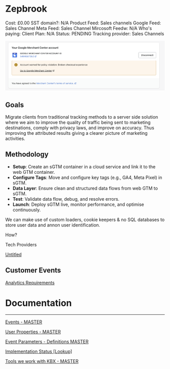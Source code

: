 # Zepbrook

Cost: £0.00
SST domain?: N/A
Product Feed: Sales channels
Google Feed: Sales Channel
Meta Feed: Sales Channel
Mircosoft Feedw: N/A
Who's paying: Client
Plan: N/A
Status: PENDING
Tracking provider: Sales Channels

![Screenshot 2024-12-11 at 11.33.05.png](Zepbrook%2014c7dee22b1780b59745e592f0e54e16/Screenshot_2024-12-11_at_11.33.05.png)

## **Goals**

Migrate clients from traditional tracking methods to a server side solution where we aim to improve the quality of traffic being sent to marketing destinations, comply with privacy laws, and improve on accuracy. Thus improving the attributed results giving a clearer picture of marketing activities. 

## Methodology

- **Setup**: Create an sGTM container in a cloud service and link it to the web GTM container.
- **Configure Tags**: Move and configure key tags (e.g., GA4, Meta Pixel) in sGTM.
- **Data Layer**:  Ensure clean and structured data flows from web GTM to sGTM.
- **Test**: Validate data flow, debug, and resolve errors.
- **Launch**: Deploy sGTM live, monitor performance, and optimise continuously.

We can make use of custom loaders, cookie keepers & no SQL databases to store user data and annon user identification. 

How? 

Tech Providers

[Untitled](Zepbrook%2014c7dee22b1780b59745e592f0e54e16/Untitled%201597dee22b178116b7b1d272c5a57aac.csv)

## Customer Events

[Analytics Requirements](Zepbrook%2014c7dee22b1780b59745e592f0e54e16/Analytics%20Requirements%201597dee22b1781ecb69ad5864a48f480.csv)

# Documentation

---

[Events - MASTER](https://www.notion.so/14d7dee22b178151afc7c1bc70063cb9?pvs=21)

[User Properties - MASTER](https://www.notion.so/14d7dee22b1781879fcaf90e76be1a9d?pvs=21)

[Event Parameters - Definitions MASTER](https://www.notion.so/14d7dee22b178156bfa1c2bc77350877?pvs=21)

[Implementation Status [Lookup]](https://www.notion.so/14d7dee22b17818bb201e9eea75584c1?pvs=21)

[Tools we work with KBX - MASTER](https://www.notion.so/14d7dee22b178071a3dcd550d34504f4?pvs=21)